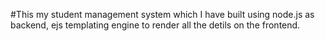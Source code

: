 #This my student management system which I have built using node.js as backend, ejs templating engine to render all the detils 
on the frontend.